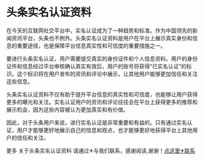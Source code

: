 # 头条实名认证资料

在今天的互联网社交平台中，实名认证成为了一种趋势和标准。作为中国领先的新闻资讯平台，头条也不例外。头条实名认证资料是用户在平台上展示真实身份和信息的重要途径，也是保障平台信息真实性和可信度的重要措施之一。

要进行头条实名认证，用户需要提交真实的身份证件和个人信息资料。用户的身份证件和信息经过平台审核确认真实有效后，用户的账号将获得“已实名认证”的标识。这个标识将在用户发布的资讯和评论中展示，让其他用户能够更加信任和关注这些信息。

头条实名认证资料不仅有助于提升平台信息的真实性和可信度，也能够让用户获得更多的曝光和关注。实名认证用户的资讯和评论往往会在平台上获得更多的推荐和展示机会，因为这些内容被认为更加真实和有价值。

因此，对于头条用户来说，进行实名认证是非常重要和有益的。只有通过实名认证，用户才能够更好地展示自己的信息和观点，也才能够更好地获得平台上其他用户的信任和关注。

更多 关于头条实名认证资料 请通过✈与我们联系，感谢阅读,谢谢！[点这里✈联系](https://add.k02.cc)